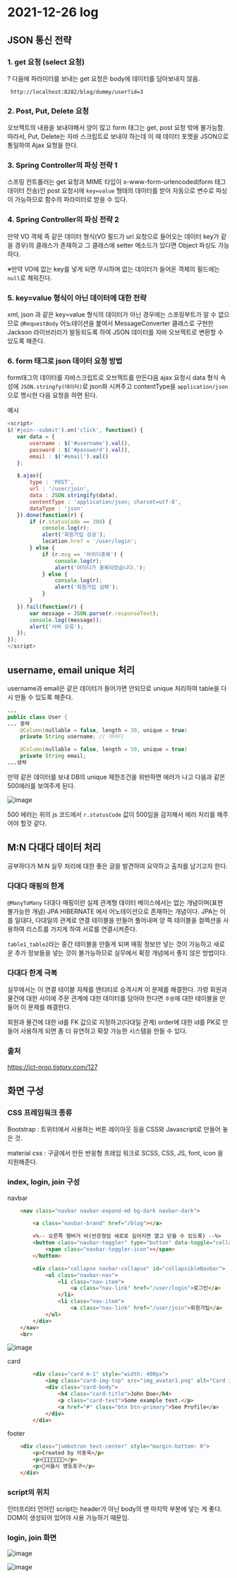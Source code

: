 # 2021-12-26 log

## JSON 통신 전략

### 1. get 요청 (select 요청)

 ? 다음에 파라미터를 보내는 get 요청은 body에 데이터를 담아보내지 않음.

```
 http://localhost:8282/blog/dummy/user?id=3
```

### 2. Post, Put, Delete 요청

 오브젝트의 내용을 보내야해서 양이 많고 form 태그는 get, post 요청 밖에 불가능함. 따라서, Put, Delete는 자바 스크립트로 보내야 하는데 이 때 데이터 포멧을 JSON으로 통일하여 Ajax 요청을 한다.

### 3. Spring Controller의 파싱 전략 1

 스프링 컨트롤러는 get 요청과 MIME 타입이 x-www-form-urlencoded(form 태그 데이터 전송)인 post 요청시에 `key=value` 형태의 데이터를 받아 자동으로 변수로 파싱이 가능하므로 함수의 파라미터로 받을 수 있다.

### 4. Spring Controller의 파싱 전략 2

 만약 VO 객체 즉 같은 데이터 형식(VO 필드가 url 요청으로 들어오는 데이터 key가 같을 경우)의 클래스가 존재하고 그 클래스에 setter 메소드가 있다면 Object 파싱도 가능하다.

 ※만약 VO에 없는 key를 넣게 되면 무시하며 없는 데이터가 들어온 객체의 필드에는 `null`로 채워진다.

### 5. key=value 형식이 아닌 데이터에 대한 전략

 xml, json 과 같은 key=value 형식의 데이터가 아닌 경우에는 스프링부트가 알 수 없으므로 `@RequestBody` 어노테이션을 붙여서 MessageConverter 클래스로 구현한 Jackson 라이브러리가 발동되도록 하여 JSON 데이터를 자바 오브젝트로 변환할 수 있도록 해준다.

### 6. form 태그로 json 데이터 요청 방법

 form태그의 데이터를 자바스크립트로 오브젝트를 만든다음 ajax 요청시 data 형식 속성에 `JSON.stringfy(데이터)`로 json화 시켜주고 contentType을 `application/json`으로 명시한 다음 요청을 하면 된다.

 예시

 ```javascript
<script>
$('#join--submit').on('click', function() {
	var data = {
		username : $('#username').val(),
		password : $('#password').val(),
		email : $('#email').val()
	};

	$.ajax({
		type : 'POST',
		url : '/user/join',
		data : JSON.stringify(data),
		contentType : 'application/json; charset=utf-8',
		dataType : 'json'
	}).done(function(r) {
		if (r.statusCode == 200) {
			console.log(r);
			alert('회원가입 성공');
			location.href = '/user/login';
		} else {
			if (r.msg == '아이디중복') {
				console.log(r);
				alert('아이디가 중복되었습니다.');
			} else {
				console.log(r);
				alert('회원가입 실패');
			}
		}
	}).fail(function(r) {
		var message = JSON.parse(r.responseText);
		console.log((message));
		alert('서버 오류');
	});
});
</script>
 ```

## username, email unique 처리

username과 email은 같은 데이터가 들어가면 안되므로 unique 처리하여 table을 다시 만들 수 있도록 해준다.

```java
...
public class User {
... 중략
  	@Column(nullable = false, length = 30, unique = true)
	private String username; // 아이디

	@Column(nullable = false, length = 50, unique = true)
	private String email;
...생략
```

 만약 같은 데이터를 보내 DB의 unique 제한조건을 위반하면 에러가 나고 다음과 같은 500에러를 보여주게 된다.

 ![image](https://user-images.githubusercontent.com/84966961/147396601-e72ff9b4-d5a3-4639-ac69-f1d5d59cdd6c.png)

 500 에러는 위의 js 코드에서 `r.statusCode` 값이 500임을 감지해서 에러 처리를 해주어야 할것 같다.

## M:N 다대다 데이터 처리

 공부하다가 M:N 실무 처리에 대한 좋은 글을 발견하여 요약하고 출처를 남기고자 한다.

### 다대다 매핑의 한계

 `@ManyToMany` 다대다 매핑이란 실제 관계형 데이터 베이스에서는 없는 개념이며(표현 불가능한 개념) JPA HIBERNATE 에서 어노테이션으로 존재하는 개념이다. JPA는 이를 일대다, 다대일의 관계로 연결 테이블을 만들어 풀어내며 양 쪽 테이블을 컬렉션을 사용하여 리스트를 가지게 하여 서로를 연결시켜준다.

 `table1_table2`라는 중간 테이블을 만들게 되며 매핑 정보만 넣는 것이 가능하고 새로운 추가 정보들을 넣는 것이 불가능하므로 실무에서 확장 개념에서 좋지 않은 방법이다.

### 다대다 한계 극복

 실무에서는 이 연결 테이블 자체를 엔티티로 승격시켜 이 문제를 해결한다. 가령 회원과 물건에 대한 사이에 주문 관계에 대한 데이터를 담아야 한다면 `주문`에 대한 테이블을 만들어 이 문제를 해결한다.

 회원과 물건에 대한 id를 FK 값으로 지정하고(다대일 관계) order에 대한 id를 PK로 만들어 사용하게 되면 좀 더 유연하고 확장 가능한 시스템을 만들 수 있다.

### 출처

https://ict-nroo.tistory.com/127


## 화면 구성

### CSS 프레임워크 종류

Bootstrap : 트위터에서 사용하는 버튼 레이아웃 등을 CSS와 Javascript로 만들어 놓은 것.

material css : 구글에서 만든 반응형 프레임 워크로 SCSS, CSS, JS, font, icon 을 지원해준다.

### index, login, join 구성

navbar

```html
	<nav class="navbar navbar-expand-md bg-dark navbar-dark">

		<a class="navbar-brand" href="/blog"></a>

		<%-- 오른쪽 햄버거 바(반응형임 세로로 길어지면 열고 닫을 수 있도록) --%>
		<button class="navbar-toggler" type="button" data-toggle="collapse" data-target="#collapsibleNavbar">
			<span class="navbar-toggler-icon"></span>
		</button>

		<div class="collapse navbar-collapse" id="collapsibleNavbar">
			<ul class="navbar-nav">
				<li class="nav-item">
					<a class="nav-link" href="/user/login">로그인</a>
				</li>
				<li class="nav-item">
					<a class="nav-link" href="/user/join">회원가입</a>
			</ul>
		</div>
	</nav>
	<br>
```


![image](https://user-images.githubusercontent.com/84966961/147398032-9ee75d07-61be-4a75-b07c-c6f15be9174c.png)


card

```html
		<div class="card m-1" style="width: 400px">
			<img class="card-img-top" src="img_avatar1.png" alt="Card image">
			<div class="card-body">
				<h4 class="card-title">John Doe</h4>
				<p class="card-text">Some example text.</p>
				<a href="#" class="btn btn-primary">See Profile</a>
			</div>
		</div>
```

footer

```html
	<div class="jumbotron text-center" style="margin-bottom: 0">
		<p>Created by 이동욱</p>
		<p>🏁📞📞🎈🎉🐒😎</p>
		<p>🏴서울시 영등포구</p>
	</div>
```

### script의 위치

인터프리터 언어인 script는 header가 아닌 body의 맨 마지막 부분에 넣는 게 좋다. DOM이 생성되어 있어야 사용 가능하기 때문임.

### login, join 화면


![image](https://user-images.githubusercontent.com/84966961/147398424-fb4c14e1-9c91-4bd5-af9e-07934d339ecf.png)


![image](https://user-images.githubusercontent.com/84966961/147398425-593b3c24-c989-4e82-acc2-ada25efd9538.png)